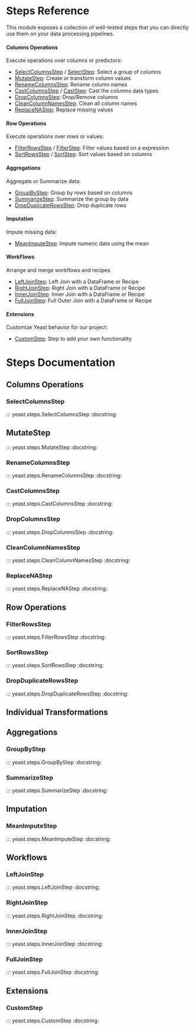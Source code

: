 # Steps Reference

This module exposes a collection of well-tested steps that you can directly use them on your data processing pipelines.

#### Columns Operations

Execute operations over columns or predictors:

- [SelectColumnsStep](#selectcolumnsstep) / [SelectStep](#selectcolumnsstep): Select a group of columns
- [MutateStep](#mutatestep): Create or transform column values
- [RenameColumnsStep](#renamecolumnsstep): Rename column names
- [CastColumnsStep](#castcolumnsstep) / [CastStep](#castcolumnsstep): Cast the columns data types
- [DropColumnsStep](#dropcolumnsstep): Drop/Remove columns
- [CleanColumnNamesStep](#cleancolumnnamesstep): Clean all column names
- [ReplaceNAStep](#replacenastep): Replace missing values

#### Row Operations

Execute operations over rows or values:

- [FilterRowsStep](#filterrowsstep) / [FilterStep](#filterrowsstep): Filter values based on a expression
- [SortRowsStep](#sortrowsstep) / [SortStep](#sortrowsstep): Sort values based on columns


#### Aggregations

Aggregate or Summarize data:

- [GroupByStep](#groupbystep): Group by rows based on columns
- [SummarizeStep](#summarizestep): Summarize the group by data
- [DropDuplicateRowsStep](#dropduplicaterowsstep): Drop duplicate rows

#### Imputation

Impute missing data:

- [MeanImputeStep](#meanimputestep): Impute numeric data using the mean

#### WorkFlows

Arrange and merge workflows and recipes

- [LeftJoinStep](#leftjoinstep): Left Join with a DataFrame or Recipe
- [RightJoinStep](#rightjoinstep): Right Join with a DataFrame or Recipe
- [InnerJoinStep](#innerjoinstep): Inner Join with a DataFrame or Recipe
- [FullJoinStep](#fulljoinstep): Full Outer Join with a DataFrame or Recipe

#### Extensions

Customize Yeast behavior for our project:

- [CustomStep](#customstep): Step to add your own functionality


# Steps Documentation

## Columns Operations

### SelectColumnsStep

::: yeast.steps.SelectColumnsStep
    :docstring:

## MutateStep

::: yeast.steps.MutateStep
    :docstring:

### RenameColumnsStep

::: yeast.steps.RenameColumnsStep
    :docstring:

### CastColumnsStep

::: yeast.steps.CastColumnsStep
    :docstring:

### DropColumnsStep

::: yeast.steps.DropColumnsStep
    :docstring:

### CleanColumnNamesStep

::: yeast.steps.CleanColumnNamesStep
    :docstring:

### ReplaceNAStep

::: yeast.steps.ReplaceNAStep
    :docstring:

## Row Operations

### FilterRowsStep

::: yeast.steps.FilterRowsStep
    :docstring:

### SortRowsStep

::: yeast.steps.SortRowsStep
    :docstring:


### DropDuplicateRowsStep

::: yeast.steps.DropDuplicateRowsStep
    :docstring:

## Individual Transformations

## Aggregations

### GroupByStep

::: yeast.steps.GroupByStep
    :docstring:

### SummarizeStep

::: yeast.steps.SummarizeStep
    :docstring:

## Imputation

### MeanImputeStep

::: yeast.steps.MeanImputeStep
    :docstring:

## Workflows

### LeftJoinStep

::: yeast.steps.LeftJoinStep
    :docstring:

### RightJoinStep

::: yeast.steps.RightJoinStep
    :docstring:

### InnerJoinStep

::: yeast.steps.InnerJoinStep
    :docstring:

### FullJoinStep

::: yeast.steps.FullJoinStep
    :docstring:

## Extensions

### CustomStep

::: yeast.steps.CustomStep
    :docstring:
